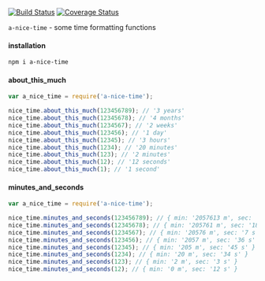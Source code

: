 [![Build Status](https://travis-ci.org/minond/a-nice-time.svg?branch=master)](https://travis-ci.org/minond/a-nice-time)
[![Coverage Status](https://coveralls.io/repos/minond/a-nice-time/badge.png)](https://coveralls.io/r/minond/a-nice-time)

`a-nice-time` - some time formatting functions

#### installation

```bash
npm i a-nice-time
```

#### about_this_much

```js
var a_nice_time = require('a-nice-time');

nice_time.about_this_much(123456789); // '3 years'
nice_time.about_this_much(12345678); // '4 months'
nice_time.about_this_much(1234567); // '2 weeks'
nice_time.about_this_much(123456); // '1 day'
nice_time.about_this_much(12345); // '3 hours'
nice_time.about_this_much(1234); // '20 minutes'
nice_time.about_this_much(123); // '2 minutes'
nice_time.about_this_much(12); // '12 seconds'
nice_time.about_this_much(1); // '1 second'
```

#### minutes_and_seconds

```js
var a_nice_time = require('a-nice-time');

nice_time.minutes_and_seconds(123456789); // { min: '2057613 m', sec: '9 s' }
nice_time.minutes_and_seconds(12345678); // { min: '205761 m', sec: '18 s' }
nice_time.minutes_and_seconds(1234567); // { min: '20576 m', sec: '7 s' }
nice_time.minutes_and_seconds(123456); // { min: '2057 m', sec: '36 s' }
nice_time.minutes_and_seconds(12345); // { min: '205 m', sec: '45 s' }
nice_time.minutes_and_seconds(1234); // { min: '20 m', sec: '34 s' }
nice_time.minutes_and_seconds(123); // { min: '2 m', sec: '3 s' }
nice_time.minutes_and_seconds(12); // { min: '0 m', sec: '12 s' }
```
